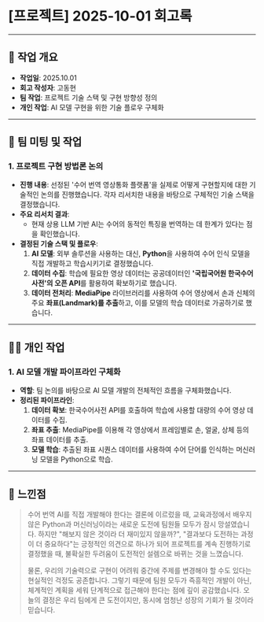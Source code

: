 

# [프로젝트] 2025-10-01 회고록

---

## 📝 작업 개요

* **작업일**: 2025.10.01
* **회고 작성자**: 고동현
* **팀 작업**: 프로젝트 기술 스택 및 구현 방향성 정의
* **개인 작업**: AI 모델 구현을 위한 기술 플로우 구체화

---

## 👥 팀 미팅 및 작업

### 1. 프로젝트 구현 방법론 논의

-   **진행 내용**: 선정된 '수어 번역 영상통화 플랫폼'을 실제로 어떻게 구현할지에 대한 기술적인 논의를 진행했습니다. 각자 리서치한 내용을 바탕으로 구체적인 기술 스택을 결정했습니다.
-   **주요 리서치 결과**:
    * 현재 상용 LLM 기반 AI는 수어의 동적인 특징을 번역하는 데 한계가 있다는 점을 확인했습니다.
-   **결정된 기술 스택 및 플로우**:
    1.  **AI 모델**: 외부 솔루션을 사용하는 대신, **Python**을 사용하여 수어 인식 모델을 직접 개발하고 학습시키기로 결정했습니다.
    2.  **데이터 수집**: 학습에 필요한 영상 데이터는 공공데이터인 **'국립국어원 한국수어사전'의 오픈 API**를 활용하여 확보하기로 했습니다.
    3.  **데이터 전처리**: **MediaPipe** 라이브러리를 사용하여 수어 영상에서 손과 신체의 주요 **좌표(Landmark)를 추출**하고, 이를 모델의 학습 데이터로 가공하기로 했습니다.

---

## 👨‍💻 개인 작업

### 1. AI 모델 개발 파이프라인 구체화

-   **역할**: 팀 논의를 바탕으로 AI 모델 개발의 전체적인 흐름을 구체화했습니다.
-   **정리된 파이프라인**:
    1.  **데이터 확보**: 한국수어사전 API를 호출하여 학습에 사용할 대량의 수어 영상 데이터를 수집.
    2.  **좌표 추출**: MediaPipe를 이용해 각 영상에서 프레임별로 손, 얼굴, 상체 등의 좌표 데이터를 추출.
    3.  **모델 학습**: 추출된 좌표 시퀀스 데이터를 사용하여 수어 단어를 인식하는 머신러닝 모델을 Python으로 학습.

---

## 🤔 느낀점

> 수어 번역 AI를 직접 개발해야 한다는 결론에 이르렀을 때, 교육과정에서 배우지 않은 Python과 머신러닝이라는 새로운 도전에 팀원들 모두가 잠시 망설였습니다. 하지만 "해보지 않은 것이라 더 재미있지 않을까?", "결과보다 도전하는 과정이 더 중요하다"는 긍정적인 의견으로 하나가 되어 프로젝트를 계속 진행하기로 결정했을 때, 불확실한 두려움이 도전적인 설렘으로 바뀌는 것을 느꼈습니다.
>
> 물론, 우리의 기술력으로 구현이 어려워 중간에 주제를 변경해야 할 수도 있다는 현실적인 걱정도 공존합니다. 그렇기 때문에 팀원 모두가 즉흥적인 개발이 아닌, 체계적인 계획을 세워 단계적으로 접근해야 한다는 점에 깊이 공감했습니다. 오늘의 결정은 우리 팀에게 큰 도전이지만, 동시에 엄청난 성장의 기회가 될 것이라 믿습니다.
